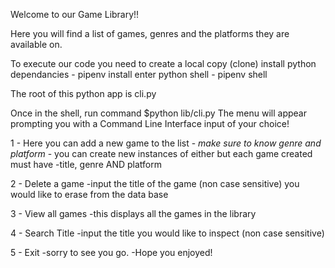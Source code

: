 Welcome to our Game Library!!

Here you will find a list of games, genres and the platforms they are available on.

To execute our code you need to create a local copy (clone)
install python dependancies - pipenv install
enter python shell - pipenv shell

The root of this python app is cli.py

Once in the shell, run command $python lib/cli.py
The menu will appear prompting you with a Command Line Interface input of your choice!

1 - Here you can add a new game to the list 
    - *make sure to know genre and platform*
    - you can create new instances of either but each game created must have
        -title, genre AND platform

2 - Delete a game 
    -input the title of the game (non case sensitive) you would like to erase from the data base

3 - View all games
    -this displays all the games in the library

4 - Search Title
    -input the title you would like to inspect (non case sensitive)

5 - Exit 
    -sorry to see you go.
    -Hope you enjoyed!